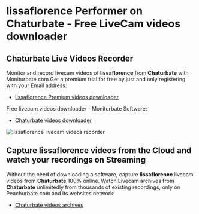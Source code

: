 # lissaflorence Performer on Chaturbate - Free LiveCam videos downloader

## Chaturbate Live Videos Recorder

Monitor and record livecam videos of **lissaflorence** from **Chaturbate** with Moniturbate.com
Get a premium trial for free by just and only registering with your Email address:
* [lissaflorence Premium videos downloader](https://moniturbate.com/request-demo-licence-key.html)

Free livecam videos downloader - Moniturbate Software:
* [Chaturbate videos downloader](https://moniturbate.com/moniturbate-download-software.html)

![lissaflorence livecam videos recorder](https://peachurnet.com/templates/moniturbate-software.png)


## Capture lissaflorence videos from the Cloud and watch your recordings on Streaming

Without the need of downloading a software, capture **lissaflorence** livecam videos from **Chaturbate** 100% online.
Watch Livecam archives from **Chaturbate** unlimitedly from thousands of existing recordings, only on Peachurbate.com and its websites network:
* [Chaturbate videos archives](https://peachurnet.com/)